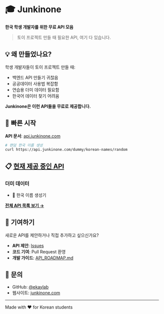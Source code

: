 # 🎓 Junkinone

**한국 학생 개발자를 위한 무료 API 모음**

> 토이 프로젝트 만들 때 필요한 API, 여기 다 있습니다.

## 💡 왜 만들었나요?

학생 개발자들이 토이 프로젝트 만들 때:
- 백엔드 API 만들기 귀찮음
- 공공데이터 사용법 복잡함
- 연습용 더미 데이터 필요함
- 한국어 데이터 찾기 어려움

**Junkinone은 이런 API들을 무료로 제공합니다.**

## 🚀 빠른 시작

**API 문서**: [api.junkinone.com](https://api.junkinone.com)

```bash
# 랜덤 한국 이름 생성
curl https://api.junkinone.com/dummy/korean-names/random
```

## 📋 [현재 제공 중인 API](API_LIST.md)

### 더미 데이터
- 👤 한국 이름 생성기

**[전체 API 목록 보기 →](API_LIST.md)**

## 🤝 기여하기

새로운 API를 제안하거나 직접 추가하고 싶으신가요?

- **API 제안**: [Issues](../../issues/new)
- **코드 기여**: Pull Request 환영
- **개발 가이드**: [API_ROADMAP.md](API_ROADMAP.md)

## 📧 문의

- GitHub: [@ekaylab](https://github.com/ekaylab)
- 웹사이트: [junkinone.com](https://junkinone.com)

---

Made with ❤️ for Korean students